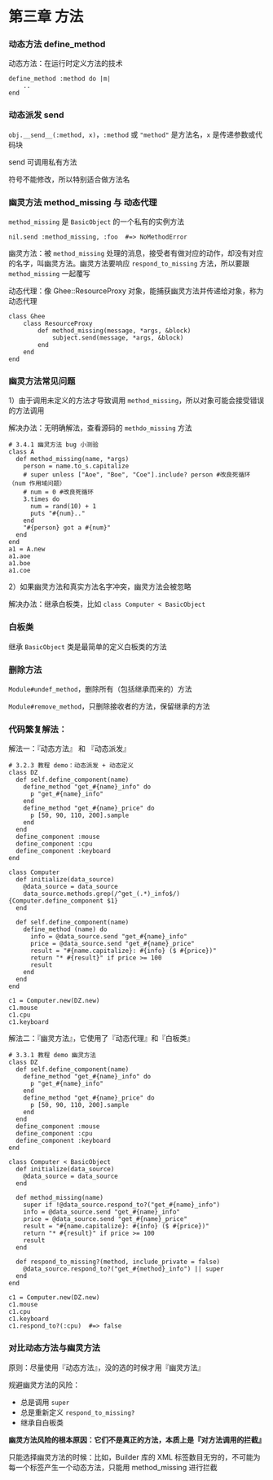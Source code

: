# 第三章 方法



### 动态方法 define_method

动态方法：在运行时定义方法的技术

```
define_method :method do |m|
	..
end
```



### 动态派发 send

`obj.__send__(:method, x)`，`:method` 或 `"method"` 是方法名，`x` 是传递参数或代码块

send 可调用私有方法

符号不能修改，所以特别适合做方法名



### 幽灵方法 method_missing 与 动态代理

`method_missing` 是 `BasicObject` 的一个私有的实例方法

```
nil.send :method_missing, :foo  #=> NoMethodError
```

幽灵方法：被 `method_missing` 处理的消息，接受者有做对应的动作，却没有对应的名字，叫幽灵方法。幽灵方法要响应 `respond_to_missing` 方法，所以要跟 `method_missing` 一起覆写

动态代理：像 Ghee::ResourceProxy 对象，能捕获幽灵方法并传递给对象，称为动态代理

```
class Ghee
	class ResourceProxy
		def	method_missing(message, *args, &block)
			subject.send(message, *args, &block)
		end
	end
end
```



### 幽灵方法常见问题

1）由于调用未定义的方法才导致调用 `method_missing`，所以对象可能会接受错误的方法调用

解决办法：无明确解法，查看源码的 `methdo_missing` 方法

```
# 3.4.1 幽灵方法 bug 小测验
class A
  def method_missing(name, *args)
    person = name.to_s.capitalize
    # super unless ["Aoe", "Boe", "Coe"].include? person #改良死循环（num 作用域问题）
    # num = 0 #改良死循环
    3.times do
      num = rand(10) + 1
      puts "#{num}.."
    end
    "#{person} got a #{num}"
  end
end
a1 = A.new
a1.aoe
a1.boe
a1.coe
```

2）如果幽灵方法和真实方法名字冲突，幽灵方法会被忽略

解决办法：继承白板类，比如 `class Computer < BasicObject`



### 白板类

继承 `BasicObject` 类是最简单的定义白板类的方法



### 删除方法

`Module#undef_method`，删除所有（包括继承而来的）方法

`Module#remove_method`，只删除接收者的方法，保留继承的方法



### 代码繁复解法：

解法一：『动态方法』 和 『动态派发』

```
# 3.2.3 教程 demo：动态派发 + 动态定义
class DZ
  def self.define_component(name)
    define_method "get_#{name}_info" do
      p "get_#{name}_info"
    end
    define_method "get_#{name}_price" do
      p [50, 90, 110, 200].sample
    end
  end
  define_component :mouse
  define_component :cpu
  define_component :keyboard
end

class Computer
  def initialize(data_source)
    @data_source = data_source
    data_source.methods.grep(/^get_(.*)_info$/) {Computer.define_component $1}
  end

  def self.define_component(name)
    define_method (name) do
      info = @data_source.send "get_#{name}_info"
      price = @data_source.send "get_#{name}_price"
      result = "#{name.capitalize}: #{info} ($ #{price})"
      return "* #{result}" if price >= 100
      result
    end
  end
end

c1 = Computer.new(DZ.new)
c1.mouse
c1.cpu
c1.keyboard
```



解法二：『幽灵方法』，它使用了『动态代理』和『白板类』

```
# 3.3.1 教程 demo 幽灵方法
class DZ
  def self.define_component(name)
    define_method "get_#{name}_info" do
      p "get_#{name}_info"
    end
    define_method "get_#{name}_price" do
      p [50, 90, 110, 200].sample
    end
  end
  define_component :mouse
  define_component :cpu
  define_component :keyboard
end

class Computer < BasicObject
  def initialize(data_source)
    @data_source = data_source
  end

  def method_missing(name)
    super if !@data_source.respond_to?("get_#{name}_info")
    info = @data_source.send "get_#{name}_info"
    price = @data_source.send "get_#{name}_price"
    result = "#{name.capitalize}: #{info} ($ #{price})"
    return "* #{result}" if price >= 100
    result
  end

  def respond_to_missing?(method, include_private = false)
    @data_source.respond_to?("get_#{method}_info") || super
  end
end

c1 = Computer.new(DZ.new)
c1.mouse
c1.cpu
c1.keyboard
c1.respond_to?(:cpu)  #=> false
```



### 对比动态方法与幽灵方法

原则：尽量使用『动态方法』，没的选的时候才用『幽灵方法』

规避幽灵方法的风险：

* 总是调用 `super`
* 总是重新定义 `respond_to_missing?`
* 继承自白板类

**幽灵方法风险的根本原因：它们不是真正的方法，本质上是『对方法调用的拦截』**

只能选择幽灵方法的时候：比如，Builder 库的 XML 标签数目无穷的，不可能为每一个标签产生一个动态方法，只能用 method_missing 进行拦截




